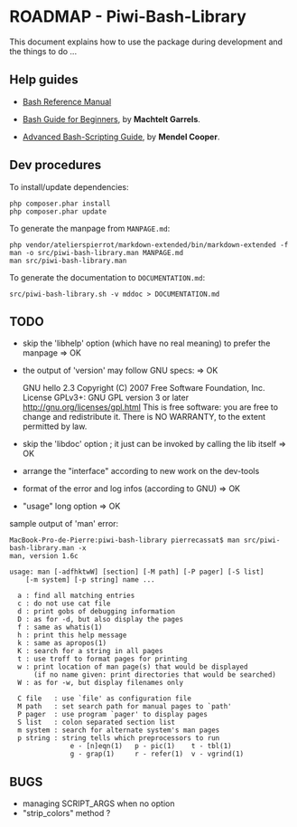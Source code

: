 ROADMAP - Piwi-Bash-Library
===========================

This document explains how to use the package during development and the things to do ...


## Help guides

-   [Bash Reference Manual](http://www.gnu.org/software/bash/manual/bashref.html)

-   [Bash Guide for Beginners](http://www.tldp.org/LDP/Bash-Beginners-Guide/html/Bash-Beginners-Guide.html),
    by **Machtelt Garrels**.

-   [Advanced Bash-Scripting Guide](http://www.tldp.org/LDP/abs/html/abs-guide.html),
    by **Mendel Cooper**.


## Dev procedures

To install/update dependencies:

    php composer.phar install
    php composer.phar update

To generate the manpage from `MANPAGE.md`:

    php vendor/atelierspierrot/markdown-extended/bin/markdown-extended -f man -o src/piwi-bash-library.man MANPAGE.md
    man src/piwi-bash-library.man

To generate the documentation to `DOCUMENTATION.md`:

    src/piwi-bash-library.sh -v mddoc > DOCUMENTATION.md

## TODO

-   skip the 'libhelp' option (which have no real meaning) to prefer the manpage => OK
-   the output of 'version' may follow GNU specs: => OK

    GNU hello 2.3
    Copyright (C) 2007 Free Software Foundation, Inc.
    License GPLv3+: GNU GPL version 3 or later <http://gnu.org/licenses/gpl.html>
    This is free software: you are free to change and redistribute it. There is NO WARRANTY, to the extent permitted by law.

-   skip the 'libdoc' option ; it just can be invoked by calling the lib itself => OK

-   arrange the "interface" according to new work on the dev-tools
-   format of the error and log infos (according to GNU) => OK
-   "usage" long option => OK

sample output of 'man' error:

    MacBook-Pro-de-Pierre:piwi-bash-library pierrecassat$ man src/piwi-bash-library.man -x
    man, version 1.6c

    usage: man [-adfhktwW] [section] [-M path] [-P pager] [-S list]
        [-m system] [-p string] name ...

      a : find all matching entries
      c : do not use cat file
      d : print gobs of debugging information
      D : as for -d, but also display the pages
      f : same as whatis(1)
      h : print this help message
      k : same as apropos(1)
      K : search for a string in all pages
      t : use troff to format pages for printing
      w : print location of man page(s) that would be displayed
          (if no name given: print directories that would be searched)
      W : as for -w, but display filenames only

      C file   : use `file' as configuration file
      M path   : set search path for manual pages to `path'
      P pager  : use program `pager' to display pages
      S list   : colon separated section list
      m system : search for alternate system's man pages
      p string : string tells which preprocessors to run
                   e - [n]eqn(1)   p - pic(1)    t - tbl(1)
                   g - grap(1)     r - refer(1)  v - vgrind(1)


## BUGS

-   managing SCRIPT_ARGS when no option
-   "strip_colors" method ?

